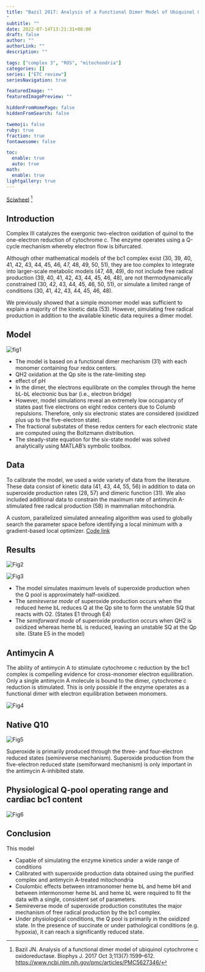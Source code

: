 ```yaml
---
title: "Bazil 2017: Analysis of a Functional Dimer Model of Ubiquinol Cytochrome c Oxidoreductase
"
subtitle: ""
date: 2022-07-14T13:21:31+08:00
draft: false
author: ""
authorLink: ""
description: ""

tags: ["complex 3", "ROS", "mitochondria"]
categories: []
series: ["ETC review"]
seriesNavigation: true

featuredImage: ""
featuredImagePreview: ""

hiddenFromHomePage: false
hiddenFromSearch: false

twemoji: false
ruby: true
fraction: true
fontawesome: false

toc:
  enable: true
  auto: true
math:
  enable: true
lightgallery: true
---
```


[Sciwheel](https://sciwheel.com/work/#/items/6833116) [^Bazil2017]

[^Bazil2017]: Bazil JN. Analysis of a functional dimer model of ubiquinol cytochrome c oxidoreductase. Biophys J. 2017 Oct 3;113(7):1599–612. https://www.ncbi.nlm.nih.gov/pmc/articles/PMC5627346/

<!--more-->

## Introduction

Complex III catalyzes the exergonic two-electron oxidation of quinol to the one-electron reduction of cytochrome c. The enzyme operates using a Q-cycle mechanism whereby electron flow is bifurcated. 

Although other mathematical models of the bc1 complex exist (30, 39, 40, 41, 42, 43, 44, 45, 46, 47, 48, 49, 50, 51), they are too complex to integrate into larger-scale metabolic models (47, 48, 49), do not include free radical production (39, 40, 41, 42, 43, 44, 45, 46, 48), are not thermodynamically constrained (30, 42, 43, 44, 45, 46, 50, 51), or simulate a limited range of conditions (30, 41, 42, 43, 44, 45, 46, 48). 

We previously showed that a simple monomer model was sufficient to explain a majority of the kinetic data (53). However, simulating free radical production in addition to the available kinetic data requires a dimer model.

## Model

![fig1](https://www.ncbi.nlm.nih.gov/pmc/articles/PMC5627346/bin/gr1.jpg "Model diagram of the bc1 dimer")

- The model is based on a functional dimer mechanism (31) with each monomer containing four redox centers.
- QH2 oxidation at the Qp site is the rate-limiting step
- effect of pH
- In the dimer, the electrons equilibrate on the complex through the heme bL-bL electronic bus bar (i.e., electron bridge)
- However, model simulations reveal an extremely low occupancy of states past five electrons on eight redox centers due to Columb repulsions. Therefore, only six electronic states are considered (oxidized plus up to the five-electron state).
- The fractional substates of these redox centers for each electronic state are computed using the Boltzmann distribution.
- The steady-state equation for the six-state model was solved analytically using MATLAB’s symbolic toolbox.

## Data

To calibrate the model, we used a wide variety of data from the literature. These data consist of kinetic data (41, 43, 44, 55, 56) in addition to data on superoxide production rates (28, 57) and dimeric function (31). We also included additional data to constrain the maximum rate of antimycin A-stimulated free radical production (58) in mammalian mitochondria.

A custom, parallelized simulated annealing algorithm was used to globally search the parameter space before identifying a local minimum with a gradient-based local optimizer. [Code link](https://www.ncbi.nlm.nih.gov/pmc/articles/PMC5627346/bin/mmc2.zip)

## Results

![Fig2](https://www.ncbi.nlm.nih.gov/pmc/articles/PMC5627346/bin/gr2.jpg "Cytochrome c turnover and superoxide production rate by the bc1 complex reconstituted in liposomes")

![Fig3](https://www.ncbi.nlm.nih.gov/pmc/articles/PMC5627346/bin/gr3.jpg "Free radical production rates by bc1 complex in submitochondrial particles and intact mitochondria")
- The model simulates maximum levels of superoxide production when the Q pool is approximately half-oxidized.
- The *semireverse mode* of superoxide production occurs when the reduced heme bL reduces Q at the Qp site to form the unstable SQ that reacts with O2. (States E1 through E4)
- The *semiforward mode* of superoxide production occurs when QH2 is oxidized whereas heme bL is reduced, leaving an unstable SQ at the Qp site. (State E5 in the model)

## Antimycin A

The ability of antimycin A to stimulate cytochrome c reduction by the bc1 complex is compelling evidence for cross-monomer electron equilibration. Only a single antimycin A molecule is bound to the dimer, cytochrome c reduction is stimulated. This is only possible if the enzyme operates as a functional dimer with electron equilibration between monomers.

![Fig4](https://www.ncbi.nlm.nih.gov/pmc/articles/PMC5627346/bin/gr4.jpg "Antimycin-stimulated cytochrome c reduction")

## Native Q10

![Fig5](https://www.ncbi.nlm.nih.gov/pmc/articles/PMC5627346/bin/gr5.jpg "Physiological behavior of bc1 dimer")

Superoxide is primarily produced through the three- and four-electron reduced states (semireverse mechanism). Superoxide production from the five-electron reduced state (semiforward mechanism) is only important in the antimycin A-inhibited state.

## Physiological Q-pool operating range and cardiac bc1 content

![Fig6](https://www.ncbi.nlm.nih.gov/pmc/articles/PMC5627346/bin/gr6.jpg "Model predictions of bc1 content and Q-pool redox state during various bioenergetics states")

## Conclusion

This model
- Capable of simulating the enzyme kinetics under a wide range of conditions
- Calibrated with superoxide production data obtained using the purified complex and antimycin A-treated mitochondria
- Coulombic effects between intramonomer heme bL and heme bH and between intermonomer heme bL and heme bL were required to fit the data with a single, consistent set of parameters.
- Semireverse mode of superoxide production constitutes the major mechanism of free radical production by the bc1 complex.
- Under physiological conditions, the Q pool is primarily in the oxidized state. In the presence of succinate or under pathological conditions (e.g. hypoxia), it can reach a significantly reduced state.
